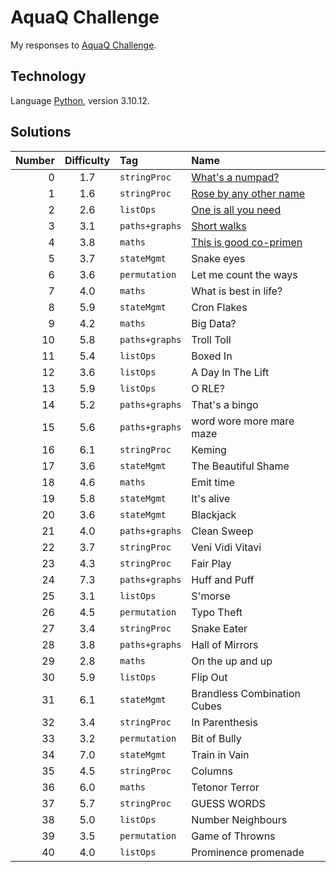 # AquaQ Challenge

My responses to [AquaQ Challenge](https://challenges.aquaq.co.uk/).

## Technology

Language [Python](https://www.python.org/), version 3.10.12.

## Solutions

| Number | Difficulty | Tag       | Name                                  |
|------:|:-------:|:--------------|:--------------------------------------|
| 0     | 1.7     | `stringProc`  | [What's a numpad?](./solutions/challenge00.py)|
| 1     | 1.6     | `stringProc`  | [Rose by any other name](./solutions/challenge01.py)|
| 2     | 2.6     | `listOps`     | [One is all you need](./solutions/challenge02.py)|
| 3     | 3.1     | `paths+graphs`| [Short walks](./solutions/challenge03.py)|
| 4     | 3.8     | `maths`       | [This is good co-primen](./solutions/challenge04.py)|
| 5     | 3.7     | `stateMgmt`   | Snake eyes                            |
| 6     | 3.6     | `permutation` | Let me count the ways                 |
| 7     | 4.0     | `maths`       | What is best in life?                 |
| 8     | 5.9     | `stateMgmt`   | Cron Flakes                           |
| 9     | 4.2     | `maths`       | Big Data?                             |
| 10    | 5.8     | `paths+graphs`| Troll Toll                            |
| 11    | 5.4     | `listOps`     | Boxed In                              |
| 12    | 3.6     | `listOps`     | A Day In The Lift                     |
| 13    | 5.9     | `listOps`     | O RLE?                                |
| 14    | 5.2     | `paths+graphs`| That's a bingo                        |
| 15    | 5.6     | `paths+graphs`| word wore more mare maze              |
| 16    | 6.1     | `stringProc`  | Keming                                |
| 17    | 3.6     | `stateMgmt`   | The Beautiful Shame                   |
| 18    | 4.6     | `maths`       | Emit time                             |
| 19    | 5.8     | `stateMgmt`   | It's alive                            |
| 20    | 3.6     | `stateMgmt`   | Blackjack                             |
| 21    | 4.0     | `paths+graphs`| Clean Sweep                           |
| 22    | 3.7     | `stringProc`  | Veni Vidi Vitavi                      |
| 23    | 4.3     | `stringProc`  | Fair Play                             |
| 24    | 7.3     | `paths+graphs`| Huff and Puff                         |
| 25    | 3.1     | `listOps`     | S'morse                               |
| 26    | 4.5     | `permutation` | Typo Theft                            |
| 27    | 3.4     | `stringProc`  | Snake Eater                           |
| 28    | 3.8     | `paths+graphs`| Hall of Mirrors                       |
| 29    | 2.8     | `maths`       | On the up and up                      |
| 30    | 5.9     | `listOps`     | Flip Out                              |
| 31    | 6.1     | `stateMgmt`   | Brandless Combination Cubes           |
| 32    | 3.4     | `stringProc`  | In Parenthesis                        |
| 33    | 3.2     | `permutation` | Bit of Bully                          |
| 34    | 7.0     | `stateMgmt`   | Train in Vain                         |
| 35    | 4.5     | `stringProc`  | Columns                               |
| 36    | 6.0     | `maths`       | Tetonor Terror                        |
| 37    | 5.7     | `stringProc`  | GUESS WORDS                           |
| 38    | 5.0     | `listOps`     | Number Neighbours                     |
| 39    | 3.5     | `permutation` | Game of Throwns                       |
| 40    | 4.0     | `listOps`     | Prominence promenade                  |

